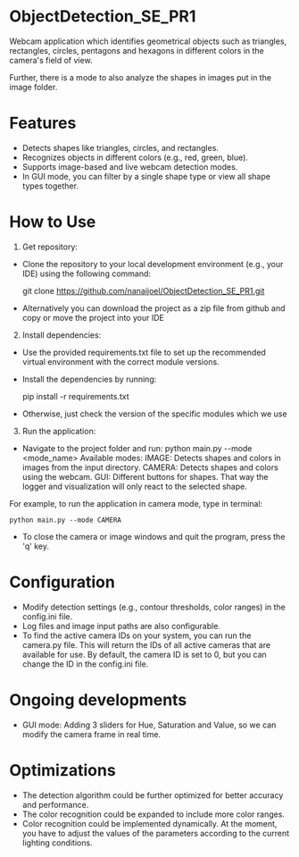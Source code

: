 # ObjectDetection_SE_PR1

Webcam application which identifies geometrical objects such as triangles, rectangles, circles, pentagons and hexagons in different colors in the camera's field of view.

Further, there is a mode to also analyze the shapes in images put in the image folder.

# Features

- Detects shapes like triangles, circles, and rectangles.
- Recognizes objects in different colors (e.g., red, green, blue).
- Supports image-based and live webcam detection modes.
- In GUI mode, you can filter by a single shape type or view all shape types together.


# How to Use

1. Get repository:
- Clone the repository to your local development environment (e.g., your IDE) using the following command:


    git clone https://github.com/nanaijoel/ObjectDetection_SE_PR1.git

- Alternatively you can download the project as a zip file from github and copy or move the project into your IDE


2. Install dependencies:
- Use the provided requirements.txt file to set up the recommended virtual environment 
  with the correct module versions.
- Install the dependencies by running:


    pip install -r requirements.txt
- Otherwise, just check the version of the specific modules which we use


3. Run the application:
- Navigate to the project folder and run: python main.py --mode <mode_name>
  Available modes: 
  IMAGE: Detects shapes and colors in images from the input directory. 
  CAMERA: Detects shapes and colors using the webcam.
  GUI: Different buttons for shapes. That way the logger and visualization will only react to the selected shape.

For example, to run the application in camera mode, type in terminal:


    python main.py --mode CAMERA
- To close the camera or image windows and quit the program, press the 'q' key. 

# Configuration

- Modify detection settings (e.g., contour thresholds, color ranges) in the config.ini file. 
- Log files and image input paths are also configurable.
- To find the active camera IDs on your system, you can run the camera.py file. 
  This will return the IDs of all active cameras that are available for use.
  By default, the camera ID is set to 0, but you can change the ID in the config.ini file.

# Ongoing developments

- GUI mode: Adding 3 sliders for Hue, Saturation and Value, so we can modify the camera frame in real time. 


# Optimizations

- The detection algorithm could be further optimized for better accuracy and performance.
- The color recognition could be expanded to include more color ranges.
- Color recognition could be implemented dynamically. At the moment, you have to adjust the values of the parameters
  according to the current lighting conditions.
